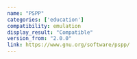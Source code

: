 ```yaml
---
name: "PSPP"
categories: ['education']
compatibility: emulation
display_result: "Compatible"
version_from: "2.0.0"
link: https://www.gnu.org/software/pspp/
---
```

